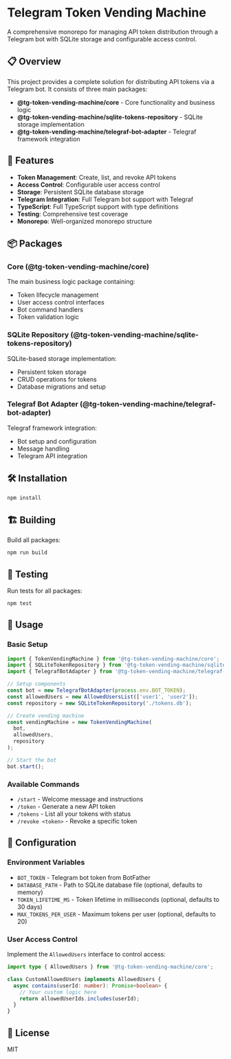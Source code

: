 # Telegram Token Vending Machine

A comprehensive monorepo for managing API token distribution through a Telegram bot with SQLite storage and configurable access control.

## 📋 Overview

This project provides a complete solution for distributing API tokens via a Telegram bot. It consists of three main packages:

- **@tg-token-vending-machine/core** - Core functionality and business logic
- **@tg-token-vending-machine/sqlite-tokens-repository** - SQLite storage implementation
- **@tg-token-vending-machine/telegraf-bot-adapter** - Telegraf framework integration

## 🚀 Features

- **Token Management**: Create, list, and revoke API tokens
- **Access Control**: Configurable user access control
- **Storage**: Persistent SQLite database storage
- **Telegram Integration**: Full Telegram bot support with Telegraf
- **TypeScript**: Full TypeScript support with type definitions
- **Testing**: Comprehensive test coverage
- **Monorepo**: Well-organized monorepo structure

## 📦 Packages

### Core (@tg-token-vending-machine/core)

The main business logic package containing:
- Token lifecycle management
- User access control interfaces
- Bot command handlers
- Token validation logic

### SQLite Repository (@tg-token-vending-machine/sqlite-tokens-repository)

SQLite-based storage implementation:
- Persistent token storage
- CRUD operations for tokens
- Database migrations and setup

### Telegraf Bot Adapter (@tg-token-vending-machine/telegraf-bot-adapter)

Telegraf framework integration:
- Bot setup and configuration
- Message handling
- Telegram API integration

## 🛠️ Installation

```bash
npm install
```

## 🏗️ Building

Build all packages:

```bash
npm run build
```

## 🧪 Testing

Run tests for all packages:

```bash
npm test
```

## 📖 Usage

### Basic Setup

```typescript
import { TokenVendingMachine } from '@tg-token-vending-machine/core';
import { SQLiteTokenRepository } from '@tg-token-vending-machine/sqlite-tokens-repository';
import { TelegrafBotAdapter } from '@tg-token-vending-machine/telegraf-bot-adapter';

// Setup components
const bot = new TelegrafBotAdapter(process.env.BOT_TOKEN);
const allowedUsers = new AllowedUsersList(['user1', 'user2']);
const repository = new SQLiteTokenRepository('./tokens.db');

// Create vending machine
const vendingMachine = new TokenVendingMachine(
  bot,
  allowedUsers,
  repository
);

// Start the bot
bot.start();
```

### Available Commands

- `/start` - Welcome message and instructions
- `/token` - Generate a new API token
- `/tokens` - List all your tokens with status
- `/revoke <token>` - Revoke a specific token

## 🔧 Configuration

### Environment Variables

- `BOT_TOKEN` - Telegram bot token from BotFather
- `DATABASE_PATH` - Path to SQLite database file (optional, defaults to memory)
- `TOKEN_LIFETIME_MS` - Token lifetime in milliseconds (optional, defaults to 30 days)
- `MAX_TOKENS_PER_USER` - Maximum tokens per user (optional, defaults to 20)

### User Access Control

Implement the `AllowedUsers` interface to control access:

```typescript
import type { AllowedUsers } from '@tg-token-vending-machine/core';

class CustomAllowedUsers implements AllowedUsers {
  async contains(userId: number): Promise<boolean> {
    // Your custom logic here
    return allowedUserIds.includes(userId);
  }
}
```

## 📄 License

MIT
